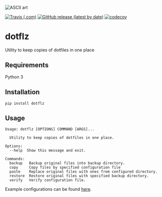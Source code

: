 ![ASCII art](https://sun9-19.userapi.com/c857732/v857732190/13b709/A7LNzw5wGQA.jpg)

[![Travis (.com)](https://img.shields.io/travis/com/ivanjermakov/dotflz)](https://travis-ci.com/ivanjermakov/dotflz)
[![GitHub release (latest by date)](https://img.shields.io/github/v/release/ivanjermakov/dotflz)](https://github.com/ivanjermakov/dotflz/releases)
[![codecov](https://img.shields.io/codecov/c/gh/ivanjermakov/dotflz)](https://codecov.io/gh/ivanjermakov/dotflz)

# dotflz
Utility to keep copies of dotfiles in one place

## Requirements
Python 3

## Installation
```shell script
pip install dotflz
```

## Usage
````
Usage: dotflz [OPTIONS] COMMAND [ARGS]...

  Utility to keep copies of dotfiles in one place.

Options:
  --help  Show this message and exit.

Commands:
  backup   Backup original files into backup directory.
  copy     Copy files by specified configuration file
  paste    Replace original files with ones from configured directory.
  restore  Restore original files with specified backup directory.
  verify   Verify configuration file.
````

Example configurations can be found [here](https://github.com/ivanjermakov/dotflz/tree/master/example).
